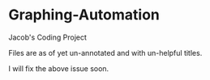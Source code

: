 # Graphing-Automation
Jacob's Coding Project

Files are as of yet un-annotated and with un-helpful titles. 

I will fix the above issue soon.
